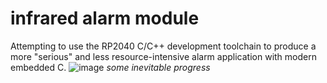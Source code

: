 # infrared alarm module
Attempting to use the RP2040 C/C++ development toolchain to produce a more "serious"
and less resource-intensive alarm application with modern embedded C.
![image](https://user-images.githubusercontent.com/87731856/227658921-c219f06f-1aae-4918-bffb-1e8934efea86.png)
*some inevitable progress*
